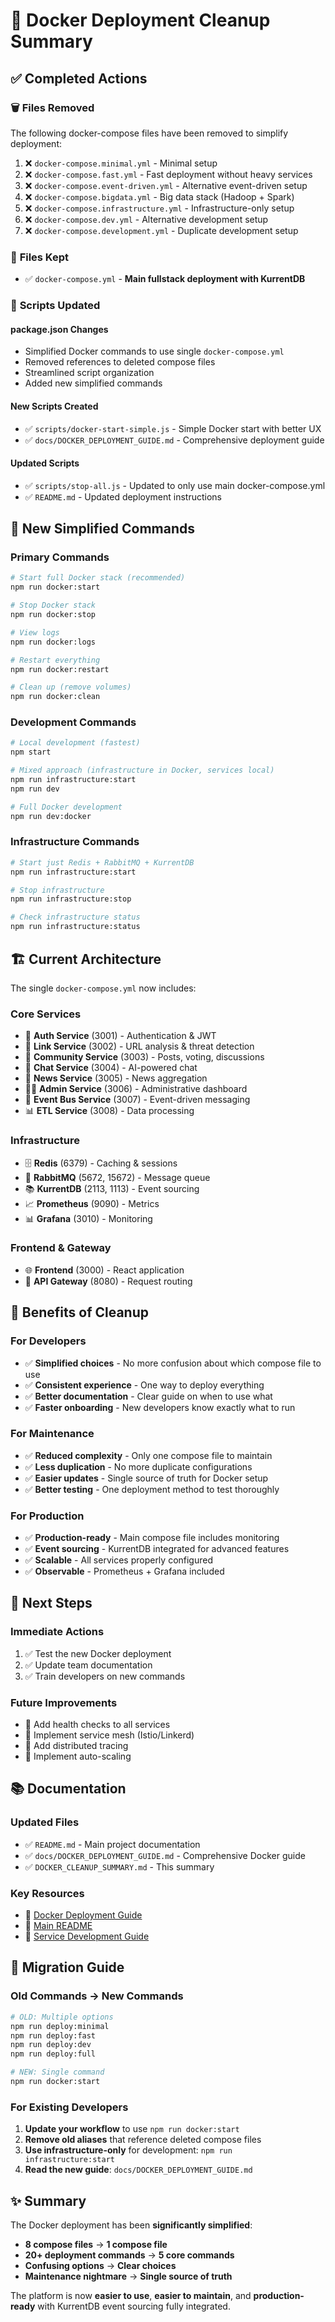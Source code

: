 # 🧹 Docker Deployment Cleanup Summary

## ✅ Completed Actions

### 🗑️ **Files Removed**
The following docker-compose files have been removed to simplify deployment:

1. ❌ `docker-compose.minimal.yml` - Minimal setup
2. ❌ `docker-compose.fast.yml` - Fast deployment without heavy services
3. ❌ `docker-compose.event-driven.yml` - Alternative event-driven setup
4. ❌ `docker-compose.bigdata.yml` - Big data stack (Hadoop + Spark)
5. ❌ `docker-compose.infrastructure.yml` - Infrastructure-only setup
6. ❌ `docker-compose.dev.yml` - Alternative development setup
7. ❌ `docker-compose.development.yml` - Duplicate development setup

### 📁 **Files Kept**
- ✅ `docker-compose.yml` - **Main fullstack deployment with KurrentDB**

### 🔧 **Scripts Updated**

#### **package.json Changes**
- Simplified Docker commands to use single `docker-compose.yml`
- Removed references to deleted compose files
- Streamlined script organization
- Added new simplified commands

#### **New Scripts Created**
- ✅ `scripts/docker-start-simple.js` - Simple Docker start with better UX
- ✅ `docs/DOCKER_DEPLOYMENT_GUIDE.md` - Comprehensive deployment guide

#### **Updated Scripts**
- ✅ `scripts/stop-all.js` - Updated to only use main docker-compose.yml
- ✅ `README.md` - Updated deployment instructions

## 🎯 **New Simplified Commands**

### **Primary Commands**
```bash
# Start full Docker stack (recommended)
npm run docker:start

# Stop Docker stack
npm run docker:stop

# View logs
npm run docker:logs

# Restart everything
npm run docker:restart

# Clean up (remove volumes)
npm run docker:clean
```

### **Development Commands**
```bash
# Local development (fastest)
npm start

# Mixed approach (infrastructure in Docker, services local)
npm run infrastructure:start
npm run dev

# Full Docker development
npm run dev:docker
```

### **Infrastructure Commands**
```bash
# Start just Redis + RabbitMQ + KurrentDB
npm run infrastructure:start

# Stop infrastructure
npm run infrastructure:stop

# Check infrastructure status
npm run infrastructure:status
```

## 🏗️ **Current Architecture**

The single `docker-compose.yml` now includes:

### **Core Services**
- 🔐 **Auth Service** (3001) - Authentication & JWT
- 🔗 **Link Service** (3002) - URL analysis & threat detection
- 👥 **Community Service** (3003) - Posts, voting, discussions
- 💬 **Chat Service** (3004) - AI-powered chat
- 📰 **News Service** (3005) - News aggregation
- 👨‍💼 **Admin Service** (3006) - Administrative dashboard
- 🚌 **Event Bus Service** (3007) - Event-driven messaging
- 📊 **ETL Service** (3008) - Data processing

### **Infrastructure**
- 🗄️ **Redis** (6379) - Caching & sessions
- 🐰 **RabbitMQ** (5672, 15672) - Message queue
- 📚 **KurrentDB** (2113, 1113) - Event sourcing
- 📈 **Prometheus** (9090) - Metrics
- 📊 **Grafana** (3010) - Monitoring

### **Frontend & Gateway**
- 🌐 **Frontend** (3000) - React application
- 🚪 **API Gateway** (8080) - Request routing

## 🎉 **Benefits of Cleanup**

### **For Developers**
- ✅ **Simplified choices** - No more confusion about which compose file to use
- ✅ **Consistent experience** - One way to deploy everything
- ✅ **Better documentation** - Clear guide on when to use what
- ✅ **Faster onboarding** - New developers know exactly what to run

### **For Maintenance**
- ✅ **Reduced complexity** - Only one compose file to maintain
- ✅ **Less duplication** - No more duplicate configurations
- ✅ **Easier updates** - Single source of truth for Docker setup
- ✅ **Better testing** - One deployment method to test thoroughly

### **For Production**
- ✅ **Production-ready** - Main compose file includes monitoring
- ✅ **Event sourcing** - KurrentDB integrated for advanced features
- ✅ **Scalable** - All services properly configured
- ✅ **Observable** - Prometheus + Grafana included

## 🚀 **Next Steps**

### **Immediate Actions**
1. ✅ Test the new Docker deployment
2. ✅ Update team documentation
3. ✅ Train developers on new commands

### **Future Improvements**
- 🔄 Add health checks to all services
- 🔄 Implement service mesh (Istio/Linkerd)
- 🔄 Add distributed tracing
- 🔄 Implement auto-scaling

## 📚 **Documentation**

### **Updated Files**
- ✅ `README.md` - Main project documentation
- ✅ `docs/DOCKER_DEPLOYMENT_GUIDE.md` - Comprehensive Docker guide
- ✅ `DOCKER_CLEANUP_SUMMARY.md` - This summary

### **Key Resources**
- 📖 [Docker Deployment Guide](docs/DOCKER_DEPLOYMENT_GUIDE.md)
- 📖 [Main README](README.md)
- 📖 [Service Development Guide](docs/SERVICE_DEVELOPMENT.md)

## 🎯 **Migration Guide**

### **Old Commands → New Commands**
```bash
# OLD: Multiple options
npm run deploy:minimal
npm run deploy:fast
npm run deploy:dev
npm run deploy:full

# NEW: Single command
npm run docker:start
```

### **For Existing Developers**
1. **Update your workflow** to use `npm run docker:start`
2. **Remove old aliases** that reference deleted compose files
3. **Use infrastructure-only** for development: `npm run infrastructure:start`
4. **Read the new guide**: `docs/DOCKER_DEPLOYMENT_GUIDE.md`

## ✨ **Summary**

The Docker deployment has been **significantly simplified**:
- **8 compose files** → **1 compose file**
- **20+ deployment commands** → **5 core commands**
- **Confusing options** → **Clear choices**
- **Maintenance nightmare** → **Single source of truth**

The platform is now **easier to use**, **easier to maintain**, and **production-ready** with KurrentDB event sourcing fully integrated.
